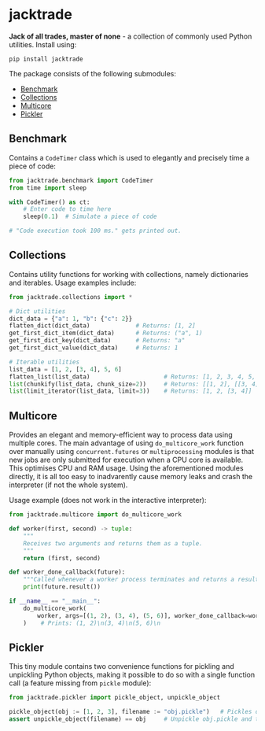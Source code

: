 # jacktrade
**Jack of all trades, master of none** - a collection of commonly used Python utilities. Install using:
```
pip install jacktrade
```

The package consists of the following submodules:

- [Benchmark](#benchmark)
- [Collections](#collections)
- [Multicore](#multicore)
- [Pickler](#pickler)

## Benchmark
Contains a `CodeTimer` class which is used to elegantly and precisely time a piece of code:
```py
from jacktrade.benchmark import CodeTimer
from time import sleep

with CodeTimer() as ct:
    # Enter code to time here
    sleep(0.1)  # Simulate a piece of code

# "Code execution took 100 ms." gets printed out.
```

## Collections
Contains utility functions for working with collections, namely dictionaries and iterables. Usage examples include:
```py
from jacktrade.collections import *

# Dict utilities
dict_data = {"a": 1, "b": {"c": 2}}
flatten_dict(dict_data)             # Returns: [1, 2]
get_first_dict_item(dict_data)      # Returns: ("a", 1)
get_first_dict_key(dict_data)       # Returns: "a"
get_first_dict_value(dict_data)     # Returns: 1

# Iterable utilities
list_data = [1, 2, [3, 4], 5, 6]
flatten_list(list_data)                     # Returns: [1, 2, 3, 4, 5, 6]
list(chunkify(list_data, chunk_size=2))     # Returns: [[1, 2], [[3, 4], 5], [6]]
list(limit_iterator(list_data, limit=3))    # Returns: [1, 2, [3, 4]]
```

## Multicore
Provides an elegant and memory-efficient way to process data using multiple cores. The main advantage of using `do_multicore_work` function over manually using `concurrent.futures` or `multiprocessing` modules is that new jobs are only submitted for execution when a CPU core is available. This optimises CPU and RAM usage. Using the aforementioned modules directly, it is all too easy to inadvarently cause memory leaks and crash the interpreter (if not the whole system).

Usage example (does not work in the interactive interpreter):
```py
from jacktrade.multicore import do_multicore_work

def worker(first, second) -> tuple:
    """
    Receives two arguments and returns them as a tuple.
    """
    return (first, second)

def worker_done_callback(future):
    """Called whenever a worker process terminates and returns a result."""
    print(future.result())

if __name__ == "__main__":
    do_multicore_work(
        worker, args=[(1, 2), (3, 4), (5, 6)], worker_done_callback=worker_done_callback
    )    # Prints: (1, 2)\n(3, 4)\n(5, 6)\n
```

## Pickler
This tiny module contains two convenience functions for pickling and unpickling Python objects, making it possible to do so with a single function call (a feature missing from `pickle` module):
```py
from jacktrade.pickler import pickle_object, unpickle_object

pickle_object(obj := [1, 2, 3], filename := "obj.pickle")   # Pickles obj to obj.pickle file
assert unpickle_object(filename) == obj     # Unpickle obj.pickle and test equality with obj
```
